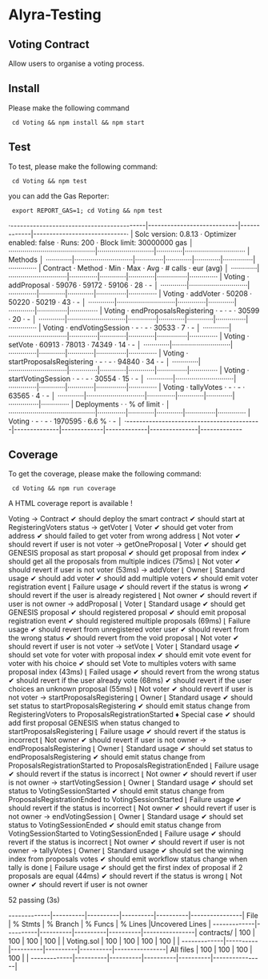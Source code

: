 # Alyra-Testing

## Voting Contract

Allow users to organise a voting process.

## Install 

Please make the following command
```
 cd Voting && npm install && npm start
```

## Test
To test, please make the following command:
```
 cd Voting && npm test
```

you can add the Gas Reporter: 
```
 export REPORT_GAS=1; cd Voting && npm test
```
·------------------------------------------|----------------------------|-------------|-----------------------------·
|           Solc version: 0.8.13           ·  Optimizer enabled: false  ·  Runs: 200  ·  Block limit: 30000000 gas  │
···········································|····························|·············|······························
|  Methods                                                                                                          │
·············|·····························|··············|·············|·············|···············|··············
|  Contract  ·  Method                     ·  Min         ·  Max        ·  Avg        ·  # calls      ·  eur (avg)  │
·············|·····························|··············|·············|·············|···············|··············
|  Voting    ·  addProposal                ·       59076  ·      59172  ·      59106  ·           28  ·          -  │
·············|·····························|··············|·············|·············|···············|··············
|  Voting    ·  addVoter                   ·       50208  ·      50220  ·      50219  ·           43  ·          -  │
·············|·····························|··············|·············|·············|···············|··············
|  Voting    ·  endProposalsRegistering    ·           -  ·          -  ·      30599  ·           20  ·          -  │
·············|·····························|··············|·············|·············|···············|··············
|  Voting    ·  endVotingSession           ·           -  ·          -  ·      30533  ·            7  ·          -  │
·············|·····························|··············|·············|·············|···············|··············
|  Voting    ·  setVote                    ·       60913  ·      78013  ·      74349  ·           14  ·          -  │
·············|·····························|··············|·············|·············|···············|··············
|  Voting    ·  startProposalsRegistering  ·           -  ·          -  ·      94840  ·           34  ·          -  │
·············|·····························|··············|·············|·············|···············|··············
|  Voting    ·  startVotingSession         ·           -  ·          -  ·      30554  ·           15  ·          -  │
·············|·····························|··············|·············|·············|···············|··············
|  Voting    ·  tallyVotes                 ·           -  ·          -  ·      63565  ·            4  ·          -  │
·············|·····························|··············|·············|·············|···············|··············
|  Deployments                             ·                                          ·  % of limit   ·             │
···········································|··············|·············|·············|···············|··············
|  Voting                                  ·           -  ·          -  ·    1970595  ·        6.6 %  ·          -  │
·------------------------------------------|--------------|-------------|-------------|---------------|-------------


## Coverage 
To get the coverage, please make the following command:
```
 cd Voting && npm run coverage
```

A HTML coverage report is available ! 

  Voting
    → Contract
      ✔ should deploy the smart contract
      ✔ should start at RegisteringVoters status
    → getVoter
      ⌊ Voter
        ✔ should get voter from address
        ✔ should failed to get voter from wrong address
      ⌊ Not voter
        ✔ should revert if user is not voter
    → getOneProposal
      ⌊ Voter
        ✔ should get GENESIS proposal as start proposal
        ✔ should get proposal from index
        ✔ should get all the proposals from multiple indices (75ms)
      ⌊ Not voter
        ✔ should revert if user is not voter (53ms)
    → addVoter
      ⌊ Owner
        ⌊ Standard usage
          ✔ should add voter
          ✔ should add multiple voters
          ✔ should emit voter registration event
        ⌊ Failure usage
          ✔ should revert if the status is wrong
          ✔ should revert if the user is already registered
      ⌊ Not owner
        ✔ should revert if user is not owner
    → addProposal
      ⌊ Voter
        ⌊ Standard usage
          ✔ should get GENESIS proposal
          ✔ should registered proposal
          ✔ should emit proposal registration event
          ✔ should registered multiple proposals (69ms)
        ⌊ Failure usage
          ✔ should revert from unregistered voter user
          ✔ should revert from the wrong status
          ✔ should revert from the void proposal
      ⌊ Not voter
        ✔ should revert if user is not voter
    → setVote
      ⌊ Voter
        ⌊ Standard usage
          ✔ should set vote for voter with proposal index
          ✔ should emit vote event for voter with his choice
          ✔ should set Vote to multiples voters with same proposal index (43ms)
        ⌊ Failed usage
          ✔ should revert from the wrong status
          ✔ should revert if the user already vote (68ms)
          ✔ should revert if the user choices an unknown proposal (55ms)
      ⌊ Not voter
        ✔ should revert if user is not voter
    → startProposalsRegistering
      ⌊ Owner
        ⌊ Standard usage
          ✔ should set status to startProposalsRegistering
          ✔ should emit status change from RegisteringVoters to ProposalsRegistrationStarted
          ♦ Special case
            ✔ should add first proposal GENESIS when status changed to startProposalsRegistering
        ⌊ Failure usage
          ✔ should revert if the status is incorrect
      ⌊ Not owner
        ✔ should revert if user is not owner
    → endProposalsRegistering
      ⌊ Owner
        ⌊ Standard usage
          ✔ should set status to endProposalsRegistering
          ✔ should emit status change from ProposalsRegistrationStarted to ProposalsRegistrationEnded
        ⌊ Failure usage
          ✔ should revert if the status is incorrect
      ⌊ Not owner
        ✔ should revert if user is not owner
    → startVotingSession
      ⌊ Owner
        ⌊ Standard usage
          ✔ should set status to VotingSessionStarted
          ✔ should emit status change from ProposalsRegistrationEnded to VotingSessionStarted
        ⌊ Failure usage
          ✔ should revert if the status is incorrect
      ⌊ Not owner
        ✔ should revert if user is not owner
    → endVotingSession
      ⌊ Owner
        ⌊ Standard usage
          ✔ should set status to VotingSessionEnded
          ✔ should emit status change from VotingSessionStarted to VotingSessionEnded
        ⌊ Failure usage
          ✔ should revert if the status is incorrect
      ⌊ Not owner
        ✔ should revert if user is not owner
    → tallyVotes
      ⌊ Owner
        ⌊ Standard usage
          ✔ should set the winning index from proposals votes
          ✔ should emit workflow status change when tally is done
        ⌊ Failure usage
          ✔ should get the first index of proposal if 2 proposals are equal (44ms)
          ✔ should revert if the status is wrong
      ⌊ Not owner
        ✔ should revert if user is not owner


  52 passing (3s)

-------------|----------|----------|----------|----------|----------------|
File         |  % Stmts | % Branch |  % Funcs |  % Lines |Uncovered Lines |
-------------|----------|----------|----------|----------|----------------|
 contracts/  |      100 |      100 |      100 |      100 |                |
  Voting.sol |      100 |      100 |      100 |      100 |                |
-------------|----------|----------|----------|----------|----------------|
All files    |      100 |      100 |      100 |      100 |                |
-------------|----------|----------|----------|----------|----------------|